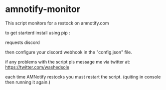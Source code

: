 # amnotify-monitor
This script monitors for a restock on amnotify.com

to get starterd install using pip : 

requests 
discord 


then configure your discord webhook in the "config.json" file.


if any problems with the script pls message me via twitter at: 
https://twitter.com/washedsole



each time AMNotify restocks you must restart the script. (quiting in console then running it again.) 



